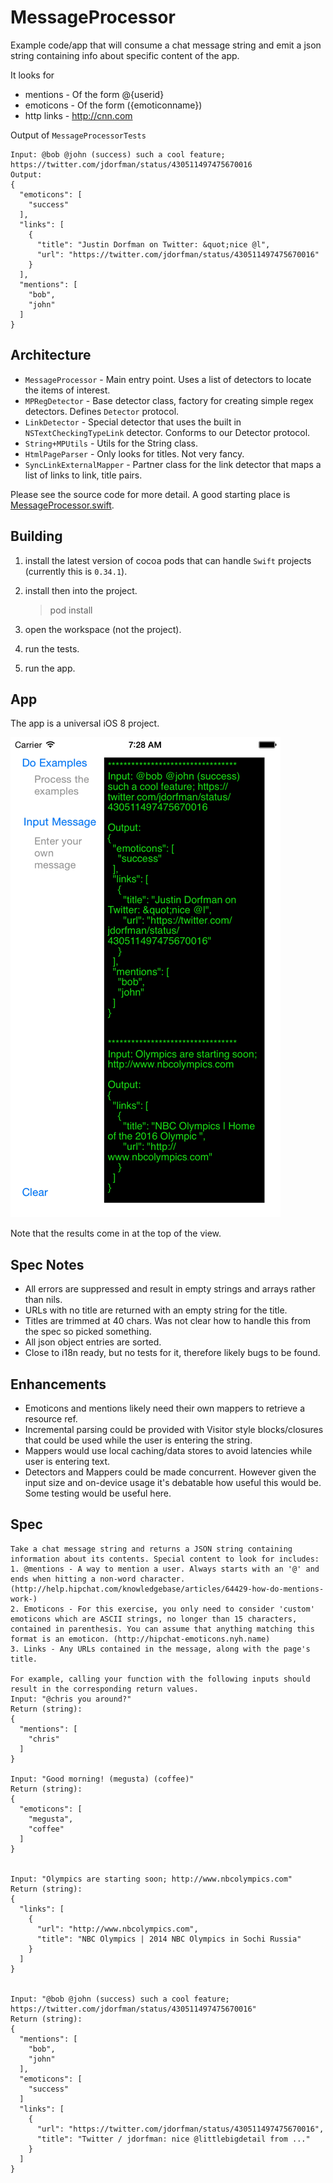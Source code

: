 # MessageProcessor #

Example code/app that will consume a chat message string and emit a json string containing info about specific content of the app.

It looks for 

* mentions - Of the form @{userid}
* emoticons - Of the form ({emoticonname})
* http links - http://cnn.com

Output of `MessageProcessorTests`

	Input: @bob @john (success) such a cool feature; https://twitter.com/jdorfman/status/430511497475670016
	Output:
	{
	  "emoticons": [
	    "success"
	  ],
	  "links": [
	    {
	      "title": "Justin Dorfman on Twitter: &quot;nice @l",
	      "url": "https://twitter.com/jdorfman/status/430511497475670016"
	    }
	  ],
	  "mentions": [
	    "bob",
	    "john"
	  ]
	}


## Architecture ##

* `MessageProcessor` - Main entry point.  Uses a list of detectors to locate the items of interest.
* `MPRegDetector` - Base detector class, factory for creating simple regex detectors. Defines `Detector` protocol.
* `LinkDetector` - Special detector that uses the built in `NSTextCheckingTypeLink` detector. Conforms to our Detector protocol.
* `String+MPUtils` - Utils for the String class.
* `HtmlPageParser` - Only looks for titles. Not very fancy.
* `SyncLinkExternalMapper` - Partner class for the link detector that maps a list of links to link, title pairs.

Please see the source code for more detail.  A good starting place is [MessageProcessor.swift](https://bitbucket.org/minniger/messageprocessor/src/e51c42050537c24f07b4a9e6eba9b5060f00dc13/MessageProcessor.swift?at=master).



## Building  ##

1. install the latest version of cocoa pods that can handle `Swift` projects  (currently this is `0.34.1`). 
2. install then into the project.

	 > pod install

3. open the workspace (not the project).
4. run the tests.
5. run the app.


## App ##

The app is a universal iOS 8 project.  

![App Screenshot](app-screen.png)

Note that the results come in at the top of the view.



## Spec Notes ##

- All errors are suppressed and result in empty strings and arrays rather than nils.
- URLs with no title are returned with an empty string for the title.
- Titles are trimmed at 40 chars. Was not clear how to handle this from the spec so picked something.
- All json object entries are sorted.
- Close to i18n ready, but no tests for it, therefore likely bugs to be found.

## Enhancements ##

- Emoticons and mentions likely need their own mappers to retrieve a resource ref.
- Incremental parsing could be provided with Visitor style blocks/closures that could be used while the user is entering the string.
- Mappers would use local caching/data stores to avoid latencies while user is entering text.
- Detectors and Mappers could be made concurrent. However given the input size and on-device usage it's debatable how useful this would be.  Some testing would be useful here.



## Spec ##

	Take a chat message string and returns a JSON string containing information about its contents. Special content to look for includes:
	1. @mentions - A way to mention a user. Always starts with an '@' and ends when hitting a non-word character. (http://help.hipchat.com/knowledgebase/articles/64429-how-do-mentions-work-)
	2. Emoticons - For this exercise, you only need to consider 'custom' emoticons which are ASCII strings, no longer than 15 characters, contained in parenthesis. You can assume that anything matching this format is an emoticon. (http://hipchat-emoticons.nyh.name)
	3. Links - Any URLs contained in the message, along with the page's title.
 
	For example, calling your function with the following inputs should result in the corresponding return values.
	Input: "@chris you around?"
	Return (string):
	{
	  "mentions": [
	    "chris"
	  ]
	}

	Input: "Good morning! (megusta) (coffee)"
	Return (string):
	{
	  "emoticons": [
	    "megusta",
	    "coffee"
	  ]
	}


	Input: "Olympics are starting soon; http://www.nbcolympics.com"
	Return (string):
	{
	  "links": [
	    {
	      "url": "http://www.nbcolympics.com",
	      "title": "NBC Olympics | 2014 NBC Olympics in Sochi Russia"
	    }
	  ]
	}


	Input: "@bob @john (success) such a cool feature; https://twitter.com/jdorfman/status/430511497475670016"
	Return (string):
	{
	  "mentions": [
	    "bob",
	    "john"
	  ],
	  "emoticons": [
	    "success"
	  ]
	  "links": [
	    {
	      "url": "https://twitter.com/jdorfman/status/430511497475670016",
	      "title": "Twitter / jdorfman: nice @littlebigdetail from ..."
	    }
	  ]
	}



